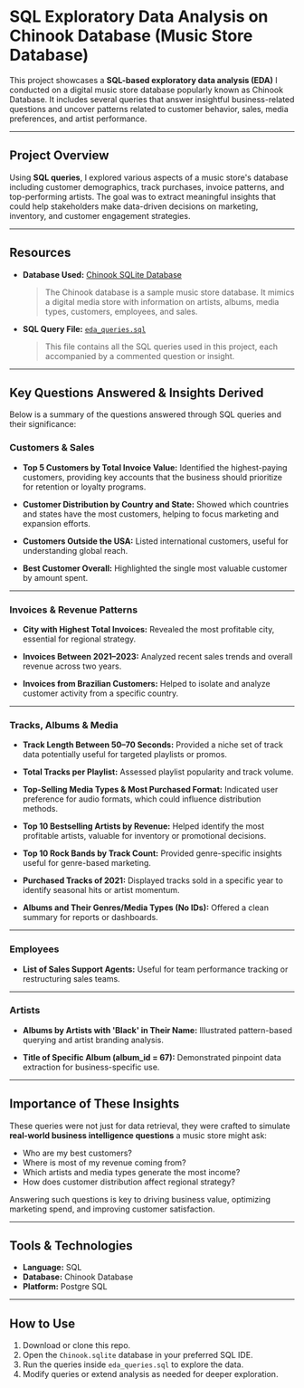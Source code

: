 # SQL Exploratory Data Analysis on Chinook Database (Music Store Database)
This project showcases a **SQL-based exploratory data analysis (EDA)** I conducted on a digital music store database popularly known as Chinook Database. It includes several queries that answer insightful business-related questions and uncover patterns related to customer behavior, sales, media preferences, and artist performance.

---

## Project Overview

Using **SQL queries**, I explored various aspects of a music store's database including customer demographics, track purchases, invoice patterns, and top-performing artists. The goal was to extract meaningful insights that could help stakeholders make data-driven decisions on marketing, inventory, and customer engagement strategies.

---

## Resources

* **Database Used:** [Chinook SQLite Database]((https://github.com/Abiola-Gbolahan/Data-Analysis/blob/main/SQL%20EDA%20on%20Chinook%20Database/Chinook_dataset.sql))

  > The Chinook database is a sample music store database. It mimics a digital media store with information on artists, albums, media types, customers, employees, and sales.

* **SQL Query File:** [`eda_queries.sql`](./eda_queries.sql)

  > This file contains all the SQL queries used in this project, each accompanied by a commented question or insight.

---

## Key Questions Answered & Insights Derived

Below is a summary of the questions answered through SQL queries and their significance:

### Customers & Sales

* **Top 5 Customers by Total Invoice Value:**
  Identified the highest-paying customers, providing key accounts that the business should prioritize for retention or loyalty programs.

* **Customer Distribution by Country and State:**
  Showed which countries and states have the most customers, helping to focus marketing and expansion efforts.

* **Customers Outside the USA:**
  Listed international customers, useful for understanding global reach.

* **Best Customer Overall:**
  Highlighted the single most valuable customer by amount spent.

---

### Invoices & Revenue Patterns

* **City with Highest Total Invoices:**
  Revealed the most profitable city, essential for regional strategy.

* **Invoices Between 2021–2023:**
  Analyzed recent sales trends and overall revenue across two years.

* **Invoices from Brazilian Customers:**
  Helped to isolate and analyze customer activity from a specific country.

---

### Tracks, Albums & Media

* **Track Length Between 50–70 Seconds:**
  Provided a niche set of track data potentially useful for targeted playlists or promos.

* **Total Tracks per Playlist:**
  Assessed playlist popularity and track volume.

* **Top-Selling Media Types & Most Purchased Format:**
  Indicated user preference for audio formats, which could influence distribution methods.

* **Top 10 Bestselling Artists by Revenue:**
  Helped identify the most profitable artists, valuable for inventory or promotional decisions.

* **Top 10 Rock Bands by Track Count:**
  Provided genre-specific insights useful for genre-based marketing.

* **Purchased Tracks of 2021:**
  Displayed tracks sold in a specific year to identify seasonal hits or artist momentum.

* **Albums and Their Genres/Media Types (No IDs):**
  Offered a clean summary for reports or dashboards.

---

### Employees

* **List of Sales Support Agents:**
  Useful for team performance tracking or restructuring sales teams.

---

### Artists

* **Albums by Artists with 'Black' in Their Name:**
  Illustrated pattern-based querying and artist branding analysis.

* **Title of Specific Album (album\_id = 67):**
  Demonstrated pinpoint data extraction for business-specific use.

---

## Importance of These Insights

These queries were not just for data retrieval, they were crafted to simulate **real-world business intelligence questions** a music store might ask:

* Who are my best customers?
* Where is most of my revenue coming from?
* Which artists and media types generate the most income?
* How does customer distribution affect regional strategy?

Answering such questions is key to driving business value, optimizing marketing spend, and improving customer satisfaction.

---

## Tools & Technologies

* **Language:** SQL
* **Database:** Chinook Database
* **Platform:** Postgre SQL

---

## How to Use

1. Download or clone this repo.
2. Open the `Chinook.sqlite` database in your preferred SQL IDE.
3. Run the queries inside `eda_queries.sql` to explore the data.
4. Modify queries or extend analysis as needed for deeper exploration.
